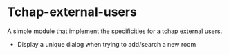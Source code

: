 # Tchap-external-users
A simple module that implement the specificities for a tchap external users.

- Display a unique dialog when trying to add/search a new room
